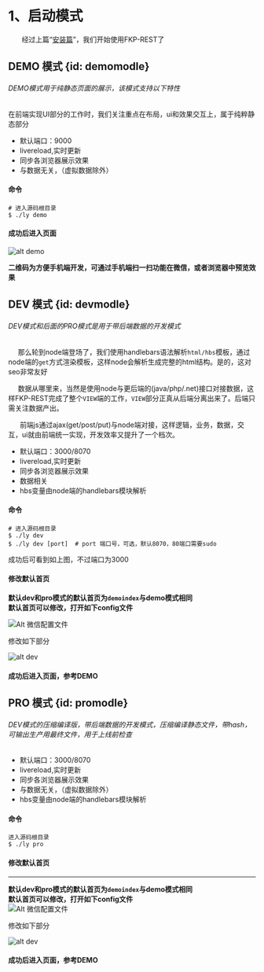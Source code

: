 
[install]: /demoindex?md=install "安装"
# 1、启动模式  
&#160; &#160; &#160; &#160;经过上篇“[安装篇][install]”，我们开始使用FKP-REST了

## DEMO 模式  {id: demomodle}  
###### DEMO模式用于纯静态页面的展示，该模式支持以下特性  
在前端实现UI部分的工作时，我们关注重点在布局，ui和效果交互上，属于纯粹静态部分
* 默认端口：9000  
* livereload,实时更新  
* 同步各浏览器展示效果  
* 与数据无关，（虚拟数据除外）  

#### 命令     
    # 进入源码根目录
    $ ./ly demo  

#### 成功后进入页面  

![alt demo](/images/doc/index_demo.png)  

__二维码为方便手机端开发，可通过手机端扫一扫功能在微信，或者浏览器中预览效果__  





## DEV 模式  {id: devmodle}    
###### DEV模式和后面的PRO模式是用于带后端数据的开发模式  
&#160; &#160; &#160;那么轮到node端登场了，我们使用handlebars语法解析`html/hbs`模板，通过node端的`get`方式渲染模板，这样node会解析生成完整的html结构。是的，这对seo非常友好  

&#160; &#160; &#160;数据从哪里来，当然是使用node与更后端的(java/php/.net)接口对接数据，这样FKP-REST完成了整个`VIEW`端的工作，`VIEW`部分正真从后端分离出来了。后端只需关注数据产出。  

&#160; &#160; &#160; 前端js通过ajax(get/post/put)与node端对接，这样逻辑，业务，数据，交互，ui就由前端统一实现，开发效率又提升了一个档次。
* 默认端口：3000/8070
* livereload,实时更新  
* 同步各浏览器展示效果  
* 数据相关  
* hbs变量由node端的handlebars模块解析  

#### 命令
    # 进入源码根目录
    $ ./ly dev
    $ ./ly dev [port]  # port 端口号，可选，默认8070，80端口需要sudo

成功后可看到如上图，不过端口为3000

#### 修改默认首页  
__默认dev和pro模式的默认首页为`demoindex`与demo模式相同__  
__默认首页可以修改，打开如下config文件__  

![Alt 微信配置文件](/images/doc/wxconfigfile.png)  

修改如下部分

![alt dev](/images/doc/dev_index.png)  

#### 成功后进入页面，参考DEMO  






## PRO 模式  {id: promodle}   
###### DEV模式的压缩编译版，带后端数据的开发模式，压缩编译静态文件，带hash，可输出生产用最终文件，用于上线前检查  

* 默认端口：3000/8070
* livereload,实时更新  
* 同步各浏览器展示效果  
* 与数据无关，（虚拟数据除外）
* hbs变量由node端的handlebars模块解析   

#### 命令
    进入源码根目录
    $ ./ly pro

#### 修改默认首页  
---
__默认dev和pro模式的默认首页为`demoindex`与demo模式相同__  
__默认首页可以修改，打开如下config文件__  
![Alt 微信配置文件](/images/doc/wxconfigfile.png)  

修改如下部分

![alt dev](/images/doc/dev_index.png)  

#### 成功后进入页面，参考DEMO  
